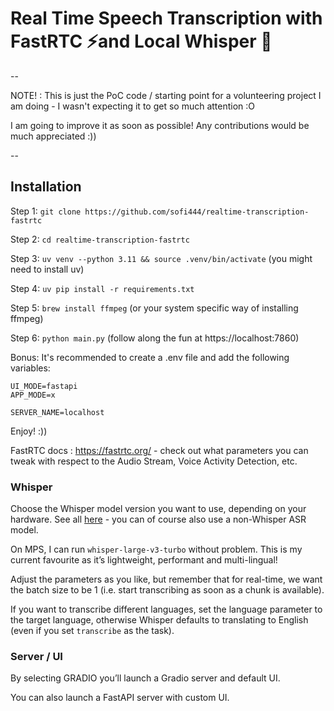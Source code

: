 # Real Time Speech Transcription with FastRTC ⚡️and Local Whisper 🤗 

--

NOTE! : This is just the PoC code / starting point for a volunteering project I am doing - I wasn't expecting it to get so much attention :O

I am going to improve it as soon as possible! Any contributions would be much appreciated :))

--

## Installation

Step 1: `git clone https://github.com/sofi444/realtime-transcription-fastrtc`

Step 2: `cd realtime-transcription-fastrtc`

Step 3: `uv venv --python 3.11 && source .venv/bin/activate` (you might need to install uv)

Step 4: `uv pip install -r requirements.txt`

Step 5: `brew install ffmpeg` (or your system specific way of installing ffmpeg)

Step 6: `python main.py` (follow along the fun at https://localhost:7860)

Bonus: It's recommended to create a .env file and add the following variables:

```
UI_MODE=fastapi
APP_MODE=x

SERVER_NAME=localhost
```

Enjoy! :))

FastRTC docs : https://fastrtc.org/ - check out what parameters you can tweak with respect to the Audio Stream, Voice Activity Detection, etc.

### Whisper

Choose the Whisper model version you want to use, depending on your hardware. See all [here](https://huggingface.co/models?pipeline_tag=automatic-speech-recognition&sort=trending&search=whisper) - you can of course also use a non-Whisper ASR model.

On MPS, I can run `whisper-large-v3-turbo` without problem. This is my current favourite as it’s lightweight, performant and multi-lingual!

Adjust the parameters as you like, but remember that for real-time, we want the batch size to be 1 (i.e. start transcribing as soon as a chunk is available).

If you want to transcribe different languages, set the language parameter to the target language, otherwise Whisper defaults to translating to English (even if you set `transcribe` as the task).

### Server / UI 

By selecting GRADIO you’ll launch a Gradio server and default UI.

You can also launch a FastAPI server with custom UI.
